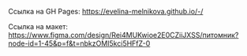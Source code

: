 Ссылка на GH Pages: https://evelina-melnikova.github.io/-/


Ссылка на макет: https://www.figma.com/design/Rei4MUKwioe2E0CZiiJXSS/питомник?node-id=1-45&p=f&t=nbkzOMI5kci5HFfZ-0